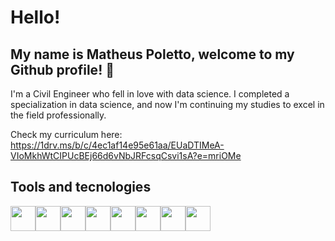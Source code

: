 # Hello!
## My name is Matheus Poletto, welcome to my Github profile! 👋

I'm a Civil Engineer who fell in love with data science.
I completed a specialization in data science, and now I'm continuing my studies to excel in the field professionally.

Check my curriculum here: https://1drv.ms/b/c/4ec1af14e95e61aa/EUaDTIMeA-VIoMkhWtCIPUcBEj66d6vNbJRFcsqCsvi1sA?e=mriOMe

## Tools and tecnologies
<img src="https://cdn.jsdelivr.net/gh/devicons/devicon@latest/icons/git/git-original.svg" width="40" height="40"/><img src="https://cdn.jsdelivr.net/gh/devicons/devicon@latest/icons/jupyter/jupyter-original-wordmark.svg" width="40" height="40"/><img src="https://cdn.jsdelivr.net/gh/devicons/devicon@latest/icons/python/python-plain-wordmark.svg" width="40" height="40"/><img src="https://cdn.jsdelivr.net/gh/devicons/devicon@latest/icons/pytorch/pytorch-plain-wordmark.svg" width="40" height="40"/><img src="https://cdn.jsdelivr.net/gh/devicons/devicon@latest/icons/tensorflow/tensorflow-original.svg" width="40" height="40"/><img src="https://cdn.jsdelivr.net/gh/devicons/devicon@latest/icons/scikitlearn/scikitlearn-original.svg" width="40" height="40"/><img src="https://cdn.jsdelivr.net/gh/devicons/devicon@latest/icons/pandas/pandas-original.svg" width="40" height="40"/><img src="https://cdn.jsdelivr.net/gh/devicons/devicon@latest/icons/numpy/numpy-original.svg" width="40" height="40"/>

<!--
**poletto-matheus/poletto-matheus** is a ✨ _special_ ✨ repository because its `README.md` (this file) appears on your GitHub profile.

Here are some ideas to get you started:

- 🔭 I’m currently working on ...
- 🌱 I’m currently learning ...
- 👯 I’m looking to collaborate on ...
- 🤔 I’m looking for help with ...
- 💬 Ask me about ...
- 📫 How to reach me: ...
- 😄 Pronouns: ...
- ⚡ Fun fact: ...
-->
